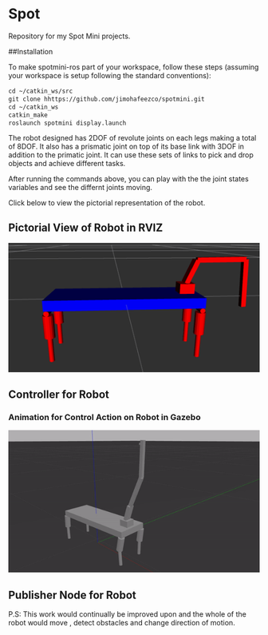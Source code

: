 # Spot
Repository for my Spot Mini projects.

##Installation

To make spotmini-ros part of your workspace, follow these steps (assuming your workspace is setup following the standard conventions):
```
cd ~/catkin_ws/src
git clone hhttps://github.com/jimohafeezco/spotmini.git
cd ~/catkin_ws
catkin_make
roslaunch spotmini display.launch 

```

The robot designed has 2DOF of revolute joints on each legs making a total of 8DOF. It also has a prismatic joint on top of its base link with 3DOF in addition to the primatic joint. It can use these sets of links to pick and drop objects and achieve different tasks.

After running the commands above, you can play with the the joint states variables and see the differnt joints moving.



Click below to view the pictorial representation of the robot.

## Pictorial View of Robot in RVIZ
![alt text](/media/robot_image.png)




## Controller for Robot
### Animation for Control Action on Robot in Gazebo
![alt text](/media/robot_move.gif)

## Publisher Node for Robot

P.S: This work would continually be improved upon and the whole of the robot would move , detect obstacles and change direction of motion.
